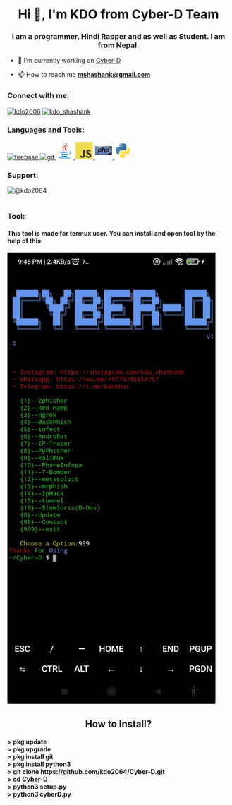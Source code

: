 <h1 align="center">Hi 👋, I'm KDO from Cyber-D Team</h1>
<h3 align="center">I am a programmer, Hindi Rapper and as well as Student. I am from Nepal.</h3>

- 🔭 I’m currently working on [Cyber-D](https://github.com/kdo2064/Cyber-D/)

- 📫 How to reach me **mshashank@gmail.com**

<h3 align="left">Connect with me:</h3>
<p align="left">
<a href="https://codepen.io/kdo2006" target="blank"><img align="center" src="https://raw.githubusercontent.com/rahuldkjain/github-profile-readme-generator/master/src/images/icons/Social/codepen.svg" alt="kdo2006" height="30" width="40" /></a>
<a href="https://instagram.com/kdo_shashank" target="blank"><img align="center" src="https://raw.githubusercontent.com/rahuldkjain/github-profile-readme-generator/master/src/images/icons/Social/instagram.svg" alt="kdo_shashank" height="30" width="40" /></a>
</p>

<h3 align="left">Languages and Tools:</h3>
<p align="left"> <a href="https://firebase.google.com/" target="_blank" rel="noreferrer"> <img src="https://www.vectorlogo.zone/logos/firebase/firebase-icon.svg" alt="firebase" width="40" height="40"/> </a> <a href="https://git-scm.com/" target="_blank" rel="noreferrer"> <img src="https://www.vectorlogo.zone/logos/git-scm/git-scm-icon.svg" alt="git" width="40" height="40"/> </a> <a href="https://www.java.com" target="_blank" rel="noreferrer"> <img src="https://raw.githubusercontent.com/devicons/devicon/master/icons/java/java-original.svg" alt="java" width="40" height="40"/> </a> <a href="https://developer.mozilla.org/en-US/docs/Web/JavaScript" target="_blank" rel="noreferrer"> <img src="https://raw.githubusercontent.com/devicons/devicon/master/icons/javascript/javascript-original.svg" alt="javascript" width="40" height="40"/> </a> <a href="https://www.php.net" target="_blank" rel="noreferrer"> <img src="https://raw.githubusercontent.com/devicons/devicon/master/icons/php/php-original.svg" alt="php" width="40" height="40"/> </a> <a href="https://www.python.org" target="_blank" rel="noreferrer"> <img src="https://raw.githubusercontent.com/devicons/devicon/master/icons/python/python-original.svg" alt="python" width="40" height="40"/> </a> </p>


<h3 align="left">Support:</h3>
<p><a href="https://www.buymeacoffee.com/@kdo2064"> <img align="left" src="https://cdn.buymeacoffee.com/buttons/v2/default-yellow.png" height="50" width="210" alt="@kdo2064" /></a></p><br><br>

<h3 align="left">Tool:</h3>
<h4>This tool is made for termux user. You can install and open tool by the help of this</h4>
<img src="img/sample.jpeg">
<h2 align="center">How to Install?</h2>
<h4>
> pkg update<br>
> pkg upgrade<br>
> pkg install git<br>
> pkg install python3<br>
> git clone https://github.com/kdo2064/Cyber-D.git<br>
> cd Cyber-D<br>
> python3 setup.py<br>
> python3 cyberD.py<br></h4>